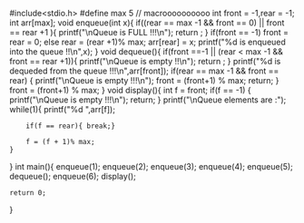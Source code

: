 #include<stdio.h>
#define max 5  // macroooooooooo
int front = -1,rear = -1;
int arr[max];
void enqueue(int x){
    if((rear == max -1 && front == 0) || front == rear +1 ){
        printf("\nQueue is FULL   !!!\n"); return ;
    }
    if(front == -1) front = rear = 0;
    else rear = (rear +1)% max;
    arr[rear] = x;
    printf("%d is enqueued into the queue !!\n",x);
}
void dequeue(){
    if(front ==-1 || (rear < max -1 && front == rear +1)){
        printf("\nQueue is empty !!\n"); return ;
    }
    printf("%d is dequeded from the queue !!!\n",arr[front]);
    if(rear == max -1 && front == rear) {
        printf("\nQueue is empty !!!\n");
        front = (front+1) % max;
        return;
    }
    front = (front+1) % max;
} 
void display(){
    int f = front;
    if(f == -1) {
        printf("\nQueue is empty !!!\n"); return;
    } printf("\nQueue elements are :");
    while(1){
        printf("%d ",arr[f]);
        
        if(f == rear){ break;}
        
        f = (f + 1)% max;
    }
}
int main(){
    enqueue(1); enqueue(2); enqueue(3); enqueue(4); enqueue(5); dequeue(); enqueue(6); display();
    
    
    return 0;
}
